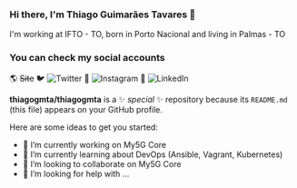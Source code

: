 ### Hi there, I'm Thiago Guimarães Tavares 👋

I'm working at IFTO - TO, born in Porto Nacional and living in Palmas - TO

### You can check my social accounts

🌎 ~~Site~~
🐦 ![Twitter](https://twitter.com/thiagogmta)
📸 ![Instagram](https://www.instagram.com/thiagogmta/)
💼 ![LinkedIn](https://www.linkedin.com/in/thiago-guimar%C3%A3es-tavares-753baa87/)


**thiagogmta/thiagogmta** is a ✨ _special_ ✨ repository because its `README.md` (this file) appears on your GitHub profile.

Here are some ideas to get you started:

- 🔭 I’m currently working on My5G Core
- 🌱 I’m currently learning about DevOps (Ansible, Vagrant, Kubernetes)
- 👯 I’m looking to collaborate on My5G Core
- 🤔 I’m looking for help with ...

